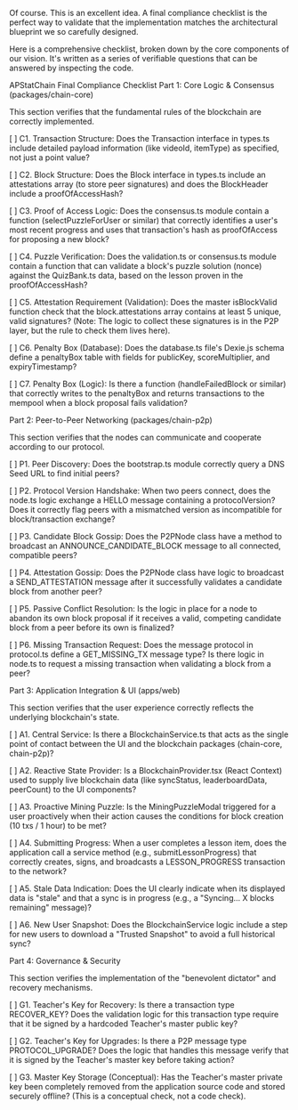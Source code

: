 Of course. This is an excellent idea. A final compliance checklist is the perfect way to validate that the implementation matches the architectural blueprint we so carefully designed.

Here is a comprehensive checklist, broken down by the core components of our vision. It's written as a series of verifiable questions that can be answered by inspecting the code.

APStatChain Final Compliance Checklist
Part 1: Core Logic & Consensus (packages/chain-core)

This section verifies that the fundamental rules of the blockchain are correctly implemented.

[ ] C1. Transaction Structure: Does the Transaction interface in types.ts include detailed payload information (like videoId, itemType) as specified, not just a point value?

[ ] C2. Block Structure: Does the Block interface in types.ts include an attestations array (to store peer signatures) and does the BlockHeader include a proofOfAccessHash?

[ ] C3. Proof of Access Logic: Does the consensus.ts module contain a function (selectPuzzleForUser or similar) that correctly identifies a user's most recent progress and uses that transaction's hash as proofOfAccess for proposing a new block?

[ ] C4. Puzzle Verification: Does the validation.ts or consensus.ts module contain a function that can validate a block's puzzle solution (nonce) against the QuizBank.ts data, based on the lesson proven in the proofOfAccessHash?

[ ] C5. Attestation Requirement (Validation): Does the master isBlockValid function check that the block.attestations array contains at least 5 unique, valid signatures? (Note: The logic to collect these signatures is in the P2P layer, but the rule to check them lives here).

[ ] C6. Penalty Box (Database): Does the database.ts file's Dexie.js schema define a penaltyBox table with fields for publicKey, scoreMultiplier, and expiryTimestamp?

[ ] C7. Penalty Box (Logic): Is there a function (handleFailedBlock or similar) that correctly writes to the penaltyBox and returns transactions to the mempool when a block proposal fails validation?

Part 2: Peer-to-Peer Networking (packages/chain-p2p)

This section verifies that the nodes can communicate and cooperate according to our protocol.

[ ] P1. Peer Discovery: Does the bootstrap.ts module correctly query a DNS Seed URL to find initial peers?

[ ] P2. Protocol Version Handshake: When two peers connect, does the node.ts logic exchange a HELLO message containing a protocolVersion? Does it correctly flag peers with a mismatched version as incompatible for block/transaction exchange?

[ ] P3. Candidate Block Gossip: Does the P2PNode class have a method to broadcast an ANNOUNCE_CANDIDATE_BLOCK message to all connected, compatible peers?

[ ] P4. Attestation Gossip: Does the P2PNode class have logic to broadcast a SEND_ATTESTATION message after it successfully validates a candidate block from another peer?

[ ] P5. Passive Conflict Resolution: Is the logic in place for a node to abandon its own block proposal if it receives a valid, competing candidate block from a peer before its own is finalized?

[ ] P6. Missing Transaction Request: Does the message protocol in protocol.ts define a GET_MISSING_TX message type? Is there logic in node.ts to request a missing transaction when validating a block from a peer?

Part 3: Application Integration & UI (apps/web)

This section verifies that the user experience correctly reflects the underlying blockchain's state.

[ ] A1. Central Service: Is there a BlockchainService.ts that acts as the single point of contact between the UI and the blockchain packages (chain-core, chain-p2p)?

[ ] A2. Reactive State Provider: Is a BlockchainProvider.tsx (React Context) used to supply live blockchain data (like syncStatus, leaderboardData, peerCount) to the UI components?

[ ] A3. Proactive Mining Puzzle: Is the MiningPuzzleModal triggered for a user proactively when their action causes the conditions for block creation (10 txs / 1 hour) to be met?

[ ] A4. Submitting Progress: When a user completes a lesson item, does the application call a service method (e.g., submitLessonProgress) that correctly creates, signs, and broadcasts a LESSON_PROGRESS transaction to the network?

[ ] A5. Stale Data Indication: Does the UI clearly indicate when its displayed data is "stale" and that a sync is in progress (e.g., a "Syncing... X blocks remaining" message)?

[ ] A6. New User Snapshot: Does the BlockchainService logic include a step for new users to download a "Trusted Snapshot" to avoid a full historical sync?

Part 4: Governance & Security

This section verifies the implementation of the "benevolent dictator" and recovery mechanisms.

[ ] G1. Teacher's Key for Recovery: Is there a transaction type RECOVER_KEY? Does the validation logic for this transaction type require that it be signed by a hardcoded Teacher's master public key?

[ ] G2. Teacher's Key for Upgrades: Is there a P2P message type PROTOCOL_UPGRADE? Does the logic that handles this message verify that it is signed by the Teacher's master key before taking action?

[ ] G3. Master Key Storage (Conceptual): Has the Teacher's master private key been completely removed from the application source code and stored securely offline? (This is a conceptual check, not a code check).